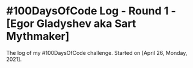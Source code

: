 # #100DaysOfCode Log - Round 1 - [Egor Gladyshev aka Sart Mythmaker]

The log of my #100DaysOfCode challenge. Started on [April 26, Monday, 2021].

